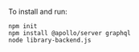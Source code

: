 To install and run: 
```
npm init 
npm install @apollo/server graphql
node library-backend.js 
```

